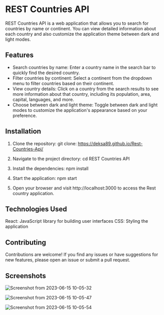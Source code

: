 # REST Countries API

REST Countries API is a web application that allows you to search for countries by name or continent. You can view detailed information about each country and also customize the application theme between dark and light modes.

## Features

- Search countries by name: Enter a country name in the search bar to quickly find the desired country.
- Filter countries by continent: Select a continent from the dropdown menu to filter countries based on their continent.
- View country details: Click on a country from the search results to see more information about that country, including its population, area, capital, languages, and more.
- Choose between dark and light theme: Toggle between dark and light modes to customize the application's appearance based on your preference.

## Installation

1. Clone the repository:
git clone: https://deksa89.github.io/Rest-Countries-Api/

2. Navigate to the project directory:
cd REST Countries API

3. Install the dependencies:
npm install

4. Start the application:
npm start

5. Open your browser and visit http://localhost:3000 to access the Rest country application.

## Technologies Used
React: JavaScript library for building user interfaces
CSS: Styling the application

## Contributing
Contributions are welcome! If you find any issues or have suggestions for new features, please open an issue or submit a pull request.

## Screenshots

![Screenshot from 2023-06-15 10-05-32](https://github.com/deksa89/Rest-Countries-Api/assets/89583742/e57b0b1f-4744-4be8-a842-627c104cda57)

![Screenshot from 2023-06-15 10-05-47](https://github.com/deksa89/Rest-Countries-Api/assets/89583742/47a300ed-3cf2-4dce-83ed-83c180471a9d)

![Screenshot from 2023-06-15 10-05-54](https://github.com/deksa89/Rest-Countries-Api/assets/89583742/32b2a262-e586-488f-93a7-2366411bda0f)
